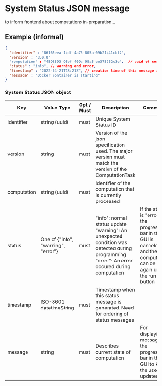 # System Status JSON message

to inform frontend about computations in-preparation...

## Example (informal)

``` json title="System Status Message of Type 'info'"
{
  "identifier" : "86165eea-14df-4a76-805a-09b21441cbf7",
  "version" : "3.0.0"
  "computation" : "4598393-95bf-409a-98a5-ee375982c3e",  // uuid of corresponding computation
  "status" : "info", // warning and error, 
  "timestamp" : "2022-04-21T18:21Z", // creation time of this message in ISO-8601
  "message" : "Docker container is starting"
}
```

### System Status JSON object

|Key            |Value Type |Opt / Must |Description |Comment |
|---------------|-----------|-----------|------------|--------|
| identifier    |string (uuid) |must | Unique System Status ID  | |
| version | string | must | Version of the json specification used. The major version must match the version of the ComputationTask | |
| computation | string (uuid) | must | Identifier of the computation that is currently processed | |
| status | One of {"info", "warning", "error"} | must | "info": normal status update<BR>"warning": An unexpected condition was detected during programming<BR>"error": An error occured during computation | If the status is "error", the progress bar in the GUI is canceled and the computation can be run again using the run-button |
| timestamp |ISO-8601 datetimeString | must | Timestamp when this status message is generated. Need for ordering of status messages | |
| message | string | must | Describes current state of computation | For displaying messages in the progress bar in the GUI to keep the user updated |